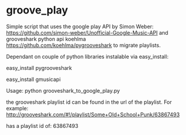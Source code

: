 # groove_play
Simple script that uses the google play API by Simon Weber: https://github.com/simon-weber/Unofficial-Google-Music-API and grooveshark python api koehlma https://github.com/koehlma/pygrooveshark to migrate playlists. 

Dependant on couple of python libraries instalable via easy_install:

easy_install pygrooveshark

easy_install gmusicapi

Usage:
python grooveshark_to_google_play.py <google account email> <google password> <grooveshark track id>

the grooveshark playlist id can be found in the url of the playlist. For example: 
http://grooveshark.com/#!/playlist/Some+Old+School+Punk/63867493

has a playlist id of: 63867493
